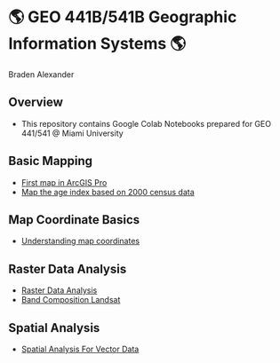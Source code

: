 # :earth_americas: GEO 441B/541B Geographic Information Systems :earth_americas:

Braden Alexander

## Overview
- This repository contains Google Colab Notebooks prepared for GEO 441/541 @ Miami University

## Basic Mapping

- [First map in ArcGIS Pro](https://github.com/FactoryReset51/gis-project-portfolio-geo441-541b/blob/main/basic-mapping/first_arc_gis_map_b.ipynb)
- [Map the age index based on 2000 census data](https://github.com/FactoryReset51/gis-project-portfolio-geo441-541b/blob/main/basic-mapping/age_index_mapping.ipynb)

## Map Coordinate Basics

- [Understanding map coordinates](https://github.com/FactoryReset51/gis-project-portfolio-geo441-541b/blob/main/map-coordinate-basics/understanding_coordinates.ipynb)


## Raster Data Analysis
- [Raster Data Analysis](https://github.com/FactoryReset51/gis-project-portfolio-geo441-541b/blob/main/raster-data-analysis/RasterDataAnalysis.ipynb)
- [Band Composition Landsat](https://github.com/FactoryReset51/gis-project-portfolio-geo441-541b/blob/main/raster-data-analysis/band_composition_for_landsat.ipynb)

## Spatial Analysis
- [Spatial Analysis For Vector Data](https://github.com/FactoryReset51/gis-project-portfolio-geo441-541b/blob/main/SpatialAnalysis/SpatialAnalysis_for_VectorData.ipynb)
